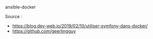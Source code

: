 ansible-docker

Source : 
 - https://blog.dev-web.io/2019/02/10/utiliser-symfony-dans-docker/
 - https://github.com/geerlingguy